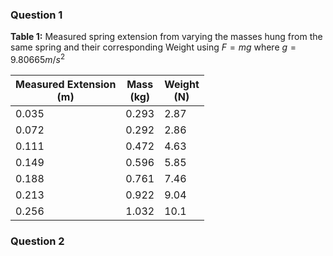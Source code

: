 ### Question 1

**Table 1:** Measured spring extension from varying the masses hung from the same spring and their corresponding Weight using $F = mg$ where $g = 9.80665 m/s^2$

| Measured Extension <br>(m) | Mass <br>(kg) | Weight <br>(N) |
| -------------------------- | ------------- | -------------- |
| 0.035                      | 0.293         | 2.87          |
| 0.072                      | 0.292         | 2.86          |
| 0.111                      | 0.472         | 4.63          |
| 0.149                      | 0.596         | 5.85          |
| 0.188                      | 0.761         | 7.46          |
| 0.213                      | 0.922         | 9.04          |
| 0.256                      | 1.032         | 10.1          |

### Question 2

